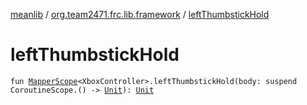 [meanlib](../index.md) / [org.team2471.frc.lib.framework](index.md) / [leftThumbstickHold](./left-thumbstick-hold.md)

# leftThumbstickHold

`fun `[`MapperScope`](-mapper-scope/index.md)`<XboxController>.leftThumbstickHold(body: suspend CoroutineScope.() -> `[`Unit`](https://kotlinlang.org/api/latest/jvm/stdlib/kotlin/-unit/index.html)`): `[`Unit`](https://kotlinlang.org/api/latest/jvm/stdlib/kotlin/-unit/index.html)